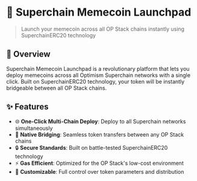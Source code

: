 # 🚀 Superchain Memecoin Launchpad

> Launch your memecoin across all OP Stack chains instantly using SuperchainERC20 technology

## 🎯 Overview

Superchain Memecoin Launchpad is a revolutionary platform that lets you deploy memecoins across all Optimism Superchain networks with a single click. Built on SuperchainERC20 technology, your token will be instantly bridgeable between all OP Stack chains.

## ✨ Features

- 🌐 **One-Click Multi-Chain Deploy**: Deploy to all Superchain networks simultaneously
- 🌉 **Native Bridging**: Seamless token transfers between any OP Stack chains
- 🔒 **Secure Standards**: Built on battle-tested SuperchainERC20 technology
- ⚡ **Gas Efficient**: Optimized for the OP Stack's low-cost environment
- 🎨 **Customizable**: Full control over token parameters and distribution

